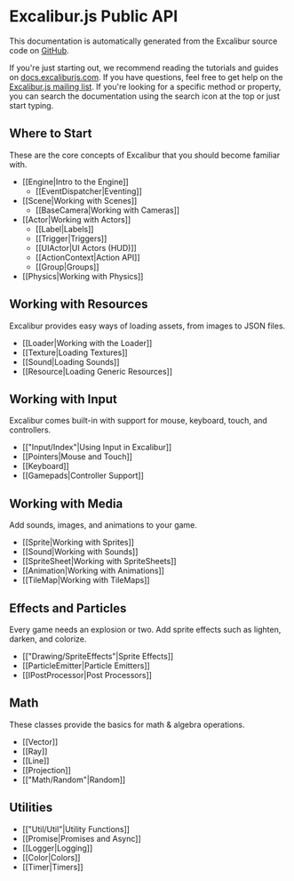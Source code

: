 # Excalibur.js Public API

This documentation is automatically generated from the Excalibur
source code on [GitHub](http://github.com/excaliburjs/Excalibur).

If you're just starting out, we recommend reading the tutorials and guides
on [docs.excaliburjs.com](http://docs.excaliburjs.com). If you have questions,
feel free to get help on the [Excalibur.js mailing list](https://groups.google.com/forum/#!forum/excaliburjs).
If you're looking for a specific method or property, you can search the documentation
using the search icon at the top or just start typing.

## Where to Start

These are the core concepts of Excalibur that you should become
familiar with.

- [[Engine|Intro to the Engine]]
  - [[EventDispatcher|Eventing]]
- [[Scene|Working with Scenes]]
  - [[BaseCamera|Working with Cameras]]
- [[Actor|Working with Actors]]
  - [[Label|Labels]]
  - [[Trigger|Triggers]]
  - [[UIActor|UI Actors (HUD)]]
  - [[ActionContext|Action API]]
  - [[Group|Groups]]
- [[Physics|Working with Physics]]

## Working with Resources

Excalibur provides easy ways of loading assets, from images to JSON files.

- [[Loader|Working with the Loader]]
- [[Texture|Loading Textures]]
- [[Sound|Loading Sounds]]
- [[Resource|Loading Generic Resources]]

## Working with Input

Excalibur comes built-in with support for mouse, keyboard, touch, and controllers.

- [["Input/Index"|Using Input in Excalibur]]
- [[Pointers|Mouse and Touch]]
- [[Keyboard]]
- [[Gamepads|Controller Support]]

## Working with Media

Add sounds, images, and animations to your game.

- [[Sprite|Working with Sprites]]
- [[Sound|Working with Sounds]]
- [[SpriteSheet|Working with SpriteSheets]]
- [[Animation|Working with Animations]]
- [[TileMap|Working with TileMaps]]

## Effects and Particles

Every game needs an explosion or two. Add sprite effects such as lighten,
darken, and colorize.

- [["Drawing/SpriteEffects"|Sprite Effects]]
- [[ParticleEmitter|Particle Emitters]]
- [[IPostProcessor|Post Processors]]

## Math

These classes provide the basics for math & algebra operations.

- [[Vector]]
- [[Ray]]
- [[Line]]
- [[Projection]]
- [["Math/Random"|Random]]

## Utilities

- [["Util/Util"|Utility Functions]]
- [[Promise|Promises and Async]]
- [[Logger|Logging]]
- [[Color|Colors]]
- [[Timer|Timers]]
